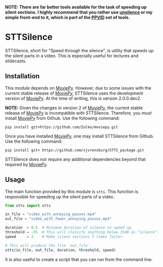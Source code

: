 **NOTE: There are far better tools available for the task of speeding up silent sections. I highly recommend that you rather use [unsilence](https://github.com/lagmoellertim/unsilence) or my simple front-end to it, which is part of the [PPVID](https://github.com/sjvrensburg/ppvid) set of tools.**

# STTSilence

STTSilence, short for "Speed through the silence", is utility that speeds up the silent parts in a video. This is especially useful for lectures and slidecasts.

## Installation

This module depends on [MoviePy](https://github.com/Zulko/moviepy). However, due to some issues with the current stable release of [MoviePy](https://github.com/Zulko/moviepy), STTSilence uses the development version of [MoviePy](https://github.com/Zulko/moviepy). At the time of writing, this is version 2.0.0.dev2.

**NOTE:** Given the changes in version 2 of [MoviePy](https://github.com/Zulko/moviepy), the current stable release of [MoviePy](https://github.com/Zulko/moviepy) is incompatible with STTSilence. Therefore, you _must_ install [MoviePy](https://github.com/Zulko/moviepy) from Github. Use the following command:
```
pip install git+https://github.com/Zulko/moviepy.git
```

Once you have installed [MoviePy](https://github.com/Zulko/moviepy), one may install STTSilence from Github. Use the following command:
```
pip install git+ https://github.com/sjvrensburg/STTS_package.git
```

STTSilence does not require any additional dependencies beyond that required by [MoviePy](https://github.com/Zulko/moviepy).

## Usage

The main function provided by this module is `stts`. This function is responsible for speeding up the silent parts of a video.

```python
from stts import stts

in_file = "video_with_annoying_pauses.mp4"
out_file = "video_with_fewer_annoying_pauses.mp4"

duration  = 0.5  # Minimum duration of silence to speed up.
threshold = -35  # This will classify anything below 35dB as "silence".
speed     = 3    # Make silent sections 3 times faster.

# This will produce the file `out_file`.
stts(in_file, out_file, duration, threshold, speed)
```

It is also useful to create a script that you can run from the command line.
